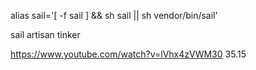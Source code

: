 alias sail='[ -f sail ] && sh sail || sh vendor/bin/sail'

sail artisan tinker

https://www.youtube.com/watch?v=lVhx4zVWM30 35.15
